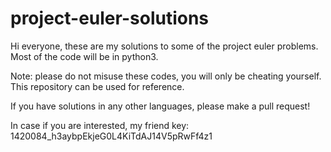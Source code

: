 # project-euler-solutions
Hi everyone, these are my solutions to some of the project euler problems. Most of the code will be in python3. 

Note: please do not misuse these codes, you will only be cheating yourself. This repository can be used for reference.

If you have solutions in any other languages, please make a pull request!

In case if you are interested, my friend key: 1420084_h3aybpEkjeG0L4KiTdAJ14V5pRwFf4z1
